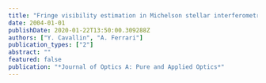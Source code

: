 ```yaml
---
title: "Fringe visibility estimation in Michelson stellar interferometry: asymptotic performances"
date: 2004-01-01
publishDate: 2020-01-22T13:50:00.309288Z
authors: ["Y. Cavallin", "A. Ferrari"]
publication_types: ["2"]
abstract: ""
featured: false
publication: "*Journal of Optics A: Pure and Applied Optics*"
---
```


